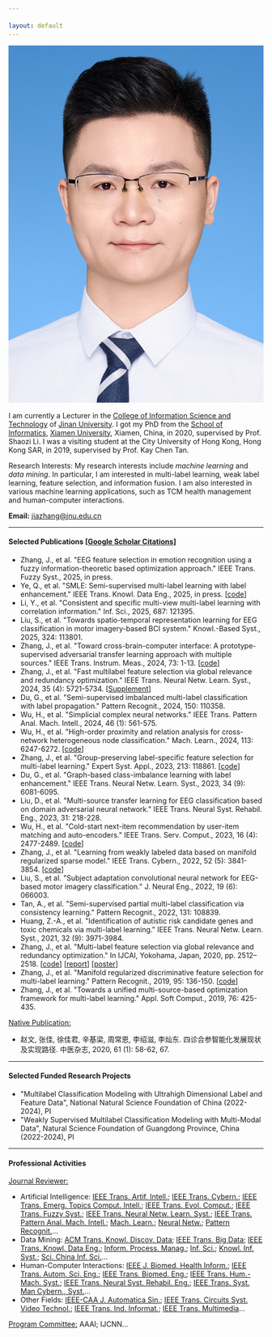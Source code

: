 ```yaml
---

layout: default 
---
```


<img class="profile-picture" src="jiazhang.jpg">

I am currently a Lecturer in the [College of Information Science and Technology](https://xxxy.jnu.edu.cn/main.htm) of [Jinan University](https://www.jnu.edu.cn/). I got my PhD from the [School of Informatics](https://informatics.xmu.edu.cn/), [Xiamen University](https://www.xmu.edu.cn/), Xiamen, China, in 2020, supervised by Prof. Shaozi Li. I was a visiting student at the City University of Hong Kong, Hong Kong SAR, in 2019, supervised by Prof. Kay Chen Tan. 

Research Interests: My research interests include *machine learning* and *data mining*. In particular, I am interested in multi-label learning, weak label learning, feature selection, and information fusion. I am also interested in various machine learning applications, such as TCM health management and human-computer interactions.

**Email:** [jiazhang@jnu.edu.cn](mailto:jiazhang@jnu.edu.cn)

---

#### Selected Publications [[Google Scholar Citations](https://scholar.google.com.hk/citations?user=yBaTk-gAAAAJ&hl=en)]

* Zhang, J., et al. "EEG feature selection in emotion recognition using a fuzzy information-theoretic based optimization approach." IEEE Trans. Fuzzy Syst., 2025, in press.
* Ye, Q., et al. "SMLE: Semi-supervised multi-label learning with label enhancement." IEEE Trans. Knowl. Data Eng., 2025, in press. [[code](https://github.com/JNU-IHCILab/SMLE)]
* Li, Y., et al. "Consistent and specific multi-view multi-label learning with correlation information." Inf. Sci., 2025, 687: 121395.
* Liu, S., et al. "Towards spatio-temporal representation learning for EEG classification in motor imagery-based BCI system." Knowl.-Based Syst., 2025, 324: 113801.
* Zhang, J., et al. "Toward cross-brain-computer interface: A prototype-supervised adversarial transfer learning approach with multiple sources." IEEE Trans. Instrum. Meas., 2024, 73: 1-13. [[code](PSAT-main.zip)]
* Zhang, J., et al. "Fast multilabel feature selection via global relevance and redundancy optimization." IEEE Trans. Neural Netw. Learn. Syst., 2024, 35 (4): 5721-5734. [[Supplement](SM-GRROfast.pdf)]
* Du, G., et al. "Semi-supervised imbalanced multi-label classification with label propagation." Pattern Recognit., 2024, 150: 110358.
* Wu, H., et al. "Simplicial complex neural networks." IEEE Trans. Pattern Anal. Mach. Intell., 2024, 46 (1): 561-575.
* Wu, H., et al. "High-order proximity and relation analysis for cross-network heterogeneous node classification." Mach. Learn., 2024, 113: 6247-6272. [[code](https://github.com/wuhanrui/HoPRA)]
* Zhang, J., et al. "Group-preserving label-specific feature selection for multi-label learning." Expert Syst. Appl., 2023, 213: 118861. [[code](https://codeocean.com/capsule/1281687/tree/v1)]
* Du, G., et al. "Graph-based class-imbalance learning with label enhancement." IEEE Trans. Neural Netw. Learn. Syst., 2023, 34 (9): 6081-6095.
* Liu, D., et al. "Multi-source transfer learning for EEG classification based on domain adversarial neural network." IEEE Trans. Neural Syst. Rehabil. Eng., 2023, 31: 218-228.
* Wu, H., et al. "Cold-start next-item recommendation by user-item matching and auto-encoders." IEEE Trans. Serv. Comput., 2023, 16 (4): 2477-2489. [[code](https://github.com/wuhanrui/UIMA)]
* Zhang, J., et al. "Learning from weakly labeled data based on manifold regularized sparse model." IEEE Trans. Cybern., 2022, 52 (5): 3841-3854. [[code](MSWL-master.zip)]
* Liu, S., et al. "Subject adaptation convolutional neural network for EEG-based motor imagery classification." J. Neural Eng., 2022, 19 (6): 066003.
* Tan, A., et al. "Semi-supervised partial multi-label classification via consistency learning." Pattern Recognit., 2022, 131: 108839.
* Huang, Z.-A., et al. "Identification of autistic risk candidate genes and toxic chemicals via multi-label learning." IEEE Trans. Neural Netw. Learn. Syst., 2021, 32 (9): 3971-3984.
* Zhang, J., et al. "Multi-label feature selection via global relevance and redundancy optimization." In IJCAI, Yokohama, Japan, 2020, pp. 2512–2518. [[code](GRRO-master.zip)] [[report](v15.pptx)] [[poster](poster.pdf)]
* Zhang, J., et al. "Manifold regularized discriminative feature selection for multi-label learning." Pattern Recognit., 2019, 95: 136-150. [[code](MDFS-master.zip)]
* Zhang, J., et al. "Towards a unified multi-source-based optimization framework for multi-label learning." Appl. Soft Comput., 2019, 76: 425-435.

  
<u>Native Publication:</u>
* 赵文, 张佳, 徐佳君, 辛基梁, 周常恩, 李绍滋, 李灿东. 四诊合参智能化发展现状及实现路径. 中医杂志, 2020, 61 (1): 58-62, 67.

---

#### Selected Funded Research Projects

* "Multilabel Classification Modeling with Ultrahigh Dimensional Label and Feature Data", National Natural Science Foundation of China (2022-2024), PI
* "Weakly Supervised Multilabel Classification Modeling with Multi-Modal Data", Natural Science Foundation of Guangdong Province, China (2022-2024), PI

---

#### Professional Activities

<u>Journal Reviewer:</u>
* Artificial Intelligence: [IEEE Trans. Artif. Intell.](https://mc.manuscriptcentral.com/tai-ieee); [IEEE Trans. Cybern.](https://mc.manuscriptcentral.com/cyb-ieee); [IEEE Trans. Emerg. Topics Comput. Intell.](https://mc.manuscriptcentral.com/tetci-ieee); [IEEE Trans. Evol. Comput.](https://mc.manuscriptcentral.com/tevc-ieee); [IEEE Trans. Fuzzy Syst.](https://mc.manuscriptcentral.com/tfs-ieee); [IEEE Trans. Neural Netw. Learn. Syst.](https://mc.manuscriptcentral.com/tnnls); [IEEE Trans. Pattern Anal. Mach. Intell.](https://mc.manuscriptcentral.com/tpami-cs); [Mach. Learn.](https://link.springer.com/journal/10994); [Neural Netw.](https://www.editorialmanager.com/neunet/default.aspx); [Pattern Recognit.](https://www.sciencedirect.com/journal/pattern-recognition)...
* Data Mining: [ACM Trans. Knowl. Discov. Data](https://mc.manuscriptcentral.com/tkdd); [IEEE Trans. Big Data](https://mc.manuscriptcentral.com/tbd-cs); [IEEE Trans. Knowl. Data Eng.](https://mc.manuscriptcentral.com/tkde-cs); [Inform. Process. Manag.](https://www.editorialmanager.com/ipm/default.aspx); [Inf. Sci.](https://www.sciencedirect.com/journal/information-sciences); [Knowl. Inf. Syst.](https://www.springer.com/journal/10115); [Sci. China Inf. Sci.](https://mc03.manuscriptcentral.com/scis)...
* Human-Computer Interactions: [IEEE J. Biomed. Health Inform.](https://mc.manuscriptcentral.com/jbhi-embs); [IEEE Trans. Autom. Sci. Eng.](https://mc.manuscriptcentral.com/t-ase); [IEEE Trans. Biomed. Eng.](https://mc.manuscriptcentral.com/tbme-embs); [IEEE Trans. Hum.-Mach. Syst.](https://mc.manuscriptcentral.com/thms); [IEEE Trans. Neural Syst. Rehabil. Eng.](https://mc.manuscriptcentral.com/tnsre-embs); [IEEE Trans. Syst. Man Cybern., Syst.](https://mc.manuscriptcentral.com/systems)...
* Other Fields: [IEEE-CAA J. Automatica Sin.](https://mc03.manuscriptcentral.com/ieee-jas); [IEEE Trans. Circuits Syst. Video Technol.](https://mc.manuscriptcentral.com/tcsvt); [IEEE Trans. Ind. Informat.](https://mc.manuscriptcentral.com/tii); [IEEE Trans. Multimedia](https://mc.manuscriptcentral.com/tmm-ieee)...

<u>Program Committee:</u> AAAI; IJCNN...

